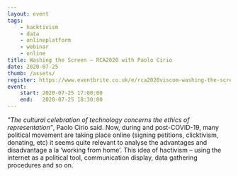 ```yaml
---
layout: event
tags:
    - hacktivism 
    - data
    - onlineplatform
    - webinar
    - online
title: Washing the Screen – RCA2020 with Paolo Cirio
date: 2020-07-25
thumb: /assets/
register: https://www.eventbrite.co.uk/e/rca2020viscom-washing-the-screen-tickets-113445137460
event:
    start: 2020-07-25 17:00:00
    end:   2020-07-25 18:30:00
---
```


*"The cultural celebration of technology concerns the ethics of representation”*, Paolo Cirio said. Now, during and post-COVID-19, many political movement are taking place online (signing petitions, clicktivism, donating, etc) it seems quite relevant to analyse the advantages and disadvantage a la ‘working from home’. This idea of hactivism – using the internet as a political tool, communication display, data gathering procedures and so on.